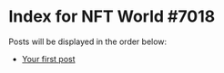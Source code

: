 # Index for NFT World #7018
Posts will be displayed in the order below:

- [Your first post](./001-first.md)

